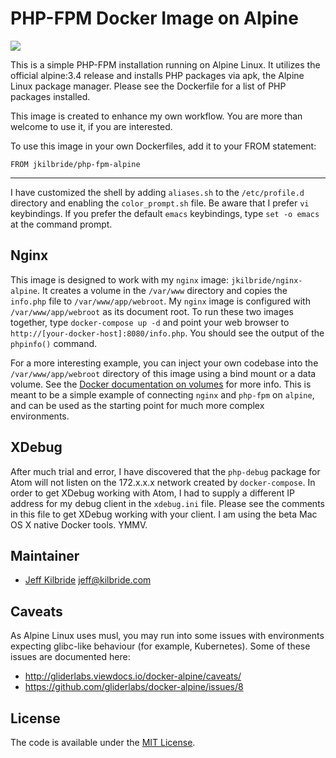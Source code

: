 # PHP-FPM Docker Image on Alpine

[![](https://imagelayers.io/badge/jkilbride/php-fpm-alpine:latest.svg)](https://imagelayers.io/?images=jkilbride/php-fpm-alpine:latest 'Get your own badge on imagelayers.io')

This is a simple PHP-FPM installation running on Alpine Linux. It utilizes the official alpine:3.4 release and installs PHP packages via apk, the Alpine Linux package manager. Please see the Dockerfile for a list of PHP packages installed.

This image is created to enhance my own workflow. You are more than welcome to use it, if you are interested.

To use this image in your own Dockerfiles, add it to your FROM statement:

    FROM jkilbride/php-fpm-alpine

---
I have customized the shell by adding `aliases.sh` to the `/etc/profile.d` directory and enabling the `color_prompt.sh` file. Be aware that I prefer `vi` keybindings. If you prefer the default `emacs` keybindings, type `set -o emacs` at the command prompt.

## Nginx

This image is designed to work with my `nginx` image:  `jkilbride/nginx-alpine`. It creates a volume in the `/var/www` directory and copies the `info.php` file to `/var/www/app/webroot`. My `nginx` image is configured with `/var/www/app/webroot` as its document root. To run these two images together, type `docker-compose up -d` and point your web browser to `http://[your-docker-host]:8080/info.php`. You should see the output of the `phpinfo()` command.

For a more interesting example, you can inject your own codebase into the `/var/www/app/webroot` directory of this image using a bind mount or a data volume. See the [Docker documentation on volumes](https://docs.docker.com/engine/userguide/containers/dockervolumes/) for more info. This is meant to be a simple example of connecting `nginx` and `php-fpm` on `alpine`, and can be used as the starting point for much more complex environments.

## XDebug

After much trial and error, I have discovered that the `php-debug` package for Atom will not listen on the 172.x.x.x network created by `docker-compose`. In order to get XDebug working with Atom, I had to supply a different IP address for my debug client in the `xdebug.ini` file. Please see the comments in this file to get XDebug working with your client. I am using the beta Mac OS X native Docker tools. YMMV.

## Maintainer

* [Jeff Kilbride](https://github.com/jeff-kilbride) jeff@kilbride.com

## Caveats

As Alpine Linux uses musl, you may run into some issues with environments expecting glibc-like behaviour (for example, Kubernetes). Some of these issues are documented here:

* http://gliderlabs.viewdocs.io/docker-alpine/caveats/
* https://github.com/gliderlabs/docker-alpine/issues/8

## License

The code is available under the [MIT License](/LICENSE).